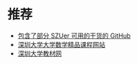 # 推荐

- [包含了部分 SZUer 可用的干货的 GitHub]( https://github.com/kalila-cc )
- [深圳大学大学数学精品课程网站](http://192.168.2.156/jpkc/)
- [深圳大学教材网](http://szu.textbooks.wang)
